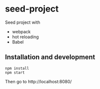 # seed-project

Seed project with
- webpack
- hot reloading
- Babel

## Installation and development

```
npm install
npm start
```

Then go to http://localhost:8080/
